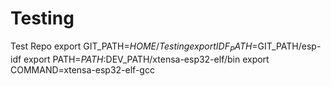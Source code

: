 # Testing
Test Repo
export GIT_PATH=$HOME/Testing
export IDF_PATH=$GIT_PATH/esp-idf
export PATH=$PATH:$DEV_PATH/xtensa-esp32-elf/bin
export COMMAND=xtensa-esp32-elf-gcc

